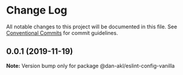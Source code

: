 # Change Log

All notable changes to this project will be documented in this file.
See [Conventional Commits](https://conventionalcommits.org) for commit guidelines.

## 0.0.1 (2019-11-19)

**Note:** Version bump only for package @dan-akl/eslint-config-vanilla
